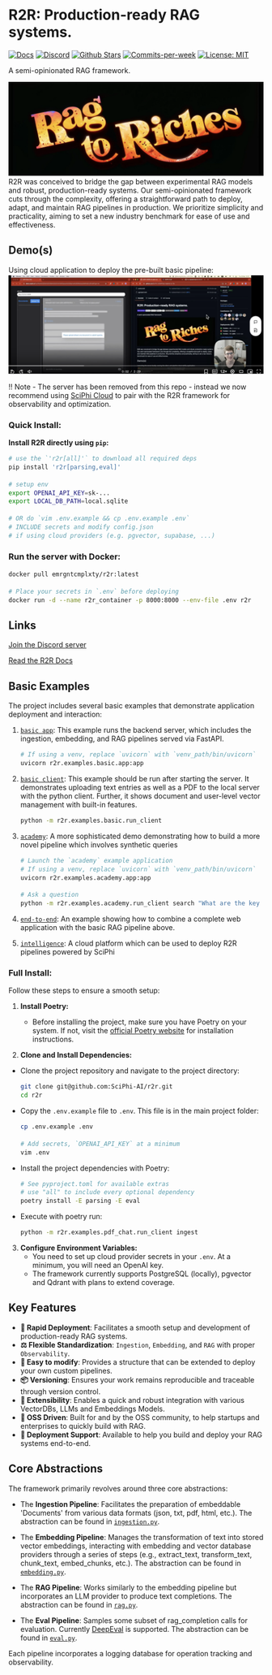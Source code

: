 # R2R: Production-ready RAG systems.

<p align="left">
  <a href="https://r2r-docs.sciphi.ai"><img src="https://img.shields.io/badge/docs.sciphi.ai-3F16E4" alt="Docs"></a>
  <a href="https://discord.gg/p6KqD2kjtB"><img src="https://img.shields.io/discord/1120774652915105934?style=social&logo=discord" alt="Discord"></a>
  <a href="https://github.com/SciPhi-AI"><img src="https://img.shields.io/github/stars/SciPhi-AI/R2R" alt="Github Stars"></a>
  <a href="https://github.com/SciPhi-AI/R2R/pulse"><img src="https://img.shields.io/github/commit-activity/w/SciPhi-AI/R2R" alt="Commits-per-week"></a>
  <a href="https://opensource.org/licenses/MIT"><img src="https://img.shields.io/badge/License-MIT-purple.svg" alt="License: MIT"></a>
</p>

A semi-opinionated RAG framework.

<img src="./docs/pages/r2r.png" alt="Sciphi Framework">
R2R was conceived to bridge the gap between experimental RAG models and robust, production-ready systems. Our semi-opinionated framework cuts through the complexity, offering a straightforward path to deploy, adapt, and maintain RAG pipelines in production. We prioritize simplicity and practicality, aiming to set a new industry benchmark for ease of use and effectiveness.

## Demo(s)

Using cloud application to deploy the pre-built basic pipeline:
[![demo_shot](./docs/pages/getting-started/demo_shot.png)](https://www.loom.com/share/10ebc38ac3344a008c9b0b7c52a19769?sid=782a1e1a-a39d-495e-8a5e-128ab5a136f6)

!! Note - The server has been removed from this repo - instead we now recommend using [SciPhi Cloud](https://app.sciphi.ai) to pair with the R2R framework for observability and optimization.

### Quick Install:

**Install R2R directly using `pip`:**

```bash
# use the `'r2r[all]'` to download all required deps
pip install 'r2r[parsing,eval]'

# setup env 
export OPENAI_API_KEY=sk-...
export LOCAL_DB_PATH=local.sqlite

# OR do `vim .env.example && cp .env.example .env`
# INCLUDE secrets and modify config.json
# if using cloud providers (e.g. pgvector, supabase, ...)
```

### Run the server with Docker:

```bash
docker pull emrgntcmplxty/r2r:latest

# Place your secrets in `.env` before deploying
docker run -d --name r2r_container -p 8000:8000 --env-file .env r2r
```

## Links

[Join the Discord server](https://discord.gg/p6KqD2kjtB)

[Read the R2R Docs](https://r2r-docs.sciphi.ai/)

## Basic Examples

The project includes several basic examples that demonstrate application deployment and interaction:

1. [`basic app`](r2r/examples/basic/app.py): This example runs the backend server, which includes the ingestion, embedding, and RAG pipelines served via FastAPI.

   ```bash
   # If using a venv, replace `uvicorn` with `venv_path/bin/uvicorn`
   uvicorn r2r.examples.basic.app:app
   ```

2. [`basic client`](r2r/examples/basic/run_client.py): This example should be run after starting the server. It demonstrates uploading text entries as well as a PDF to the local server with the python client. Further, it shows document and user-level vector management with built-in features.

   ```bash
   python -m r2r.examples.basic.run_client
   ```

3. [`academy`](r2r/examples/academy): A more sophisticated demo demonstrating how to build a more novel pipeline which involves synthetic queries

   ```bash
   # Launch the `academy` example application
   # If using a venv, replace `uvicorn` with `venv_path/bin/uvicorn`
   uvicorn r2r.examples.academy.app:app

   # Ask a question
   python -m r2r.examples.academy.run_client search "What are the key themes of Meditations?"
   ```
4. [`end-to-end`](docs/pages/examples/end-to-end.mdx): An example showing how to combine a complete web application with the basic RAG pipeline above.

5. [`intelligence`](app.sciphi.ai): A cloud platform which can be used to deploy R2R pipelines powered by SciPhi



### Full Install:

Follow these steps to ensure a smooth setup:

1. **Install Poetry:**

   - Before installing the project, make sure you have Poetry on your system. If not, visit the [official Poetry website](https://python-poetry.org/docs/#installation) for installation instructions.

2. **Clone and Install Dependencies:**

  - Clone the project repository and navigate to the project directory:
     
     ```bash
     git clone git@github.com:SciPhi-AI/r2r.git
     cd r2r
     ```
     
  - Copy the `.env.example` file to `.env`. This file is in the main project folder:

     ```bash
     cp .env.example .env

     # Add secrets, `OPENAI_API_KEY` at a minimum
     vim .env
     ```
     
  - Install the project dependencies with Poetry:
  
     ```bash
     # See pyproject.toml for available extras
     # use "all" to include every optional dependency
     poetry install -E parsing -E eval
     ```
     
  - Execute with poetry run:
     
     ```bash
     python -m r2r.examples.pdf_chat.run_client ingest
     ```

3. **Configure Environment Variables:**
   - You need to set up cloud provider secrets in your `.env`. At a minimum, you will need an OpenAI key.
   - The framework currently supports PostgreSQL (locally), pgvector and Qdrant with plans to extend coverage.

## Key Features

- **🚀 Rapid Deployment**: Facilitates a smooth setup and development of production-ready RAG systems.
- **⚖️ Flexible Standardization**: `Ingestion`, `Embedding`, and `RAG` with proper `Observability`.
- **🧩 Easy to modify**: Provides a structure that can be extended to deploy your own custom pipelines.
- **📦 Versioning**: Ensures your work remains reproducible and traceable through version control.
- **🔌 Extensibility**: Enables a quick and robust integration with various VectorDBs, LLMs and Embeddings Models.
- **🤖 OSS Driven**: Built for and by the OSS community, to help startups and enterprises to quickly build with RAG.
- **📝 Deployment Support**: Available to help you build and deploy your RAG systems end-to-end.

## Core Abstractions

The framework primarily revolves around three core abstractions:

- The **Ingestion Pipeline**: Facilitates the preparation of embeddable 'Documents' from various data formats (json, txt, pdf, html, etc.). The abstraction can be found in [`ingestion.py`](r2r/core/pipelines/ingestion.py).

- The **Embedding Pipeline**: Manages the transformation of text into stored vector embeddings, interacting with embedding and vector database providers through a series of steps (e.g., extract_text, transform_text, chunk_text, embed_chunks, etc.). The abstraction can be found in [`embedding.py`](r2r/core/pipelines/embedding.py).

- The **RAG Pipeline**: Works similarly to the embedding pipeline but incorporates an LLM provider to produce text completions. The abstraction can be found in [`rag.py`](r2r/core/pipelines/rag.py).

- The **Eval Pipeline**: Samples some subset of rag_completion calls for evaluation. Currently [DeepEval](https://github.com/confident-ai/deepeval) is supported. The abstraction can be found in [`eval.py`](r2r/core/pipelines/eval.py).

Each pipeline incorporates a logging database for operation tracking and observability.
